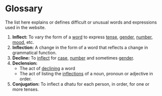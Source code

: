 # Glossary

The list here explains or defines difficult or unusual words and expressions used 
in the website.

1. **Inflect:** To vary the form of a [word](https://en.m.wiktionary.org/wiki/word "word") to express [tense](https://en.m.wiktionary.org/wiki/tense "tense"), [gender](https://en.m.wiktionary.org/wiki/gender "gender"), [number](https://en.m.wiktionary.org/wiki/number "number"), [mood](https://en.m.wiktionary.org/wiki/mood "mood"), etc.
2. **Inflection:** A change in the form of a word that reflects a change in grammatical function.
3. **Decline:** To [inflect](https://en.m.wiktionary.org/wiki/inflect "inflect") for [case](https://en.m.wiktionary.org/wiki/case "case"), [number](https://en.m.wiktionary.org/wiki/number "number") and sometimes [gender](https://en.m.wiktionary.org/wiki/gender "gender").
4. **Declension:** 
    - The act of [declining](https://en.m.wiktionary.org/wiki/decline "decline") a word
    - The act of listing the [inflections](https://en.m.wiktionary.org/wiki/inflection#English "inflection") of a noun, pronoun or adjective in order.
5. **Conjugation:** To inflect a dhatu for each person, in order, for one or more tenses.
<!--stackedit_data:
eyJoaXN0b3J5IjpbMzYzOTUyMzIyLC05Mzk0MTIzNDhdfQ==
-->